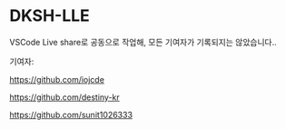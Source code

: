 # DKSH-LLE

VSCode Live share로 공동으로 작업해, 모든 기여자가 기록되지는 않았습니다..

기여자: 

https://github.com/iojcde

https://github.com/destiny-kr

https://github.com/sunit1026333
